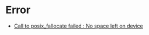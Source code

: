 # Error

- [Call to posix_fallocate failed : No space left on device](https://junbuml.ee/docker-deepspeed-nccl-err-posix-fallocate-no-space-left-on-device)
